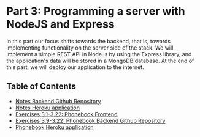 # Part 3: Programming a server with NodeJS and Express

In this part our focus shifts towards the backend, that is, towards implementing functionality on the server side of 
the stack. We will implement a simple REST API in Node.js by using the Express library, and the application's data will 
be stored in a MongoDB database. At the end of this part, we will deploy our application to the internet.

## Table of Contents
- [Notes Backend Github Repository](https://github.com/ArKane-6418/FSO-notes-backend)
- [Notes Heroku application](https://murmuring-woodland-35589.herokuapp.com/)
- [Exercises 3.1-3.22: Phonebook Frontend](https://github.com/ArKane-6418/Full-Stack-Open-2021/tree/main/part2/phonebook)
- [Exercises 3.9-3.22: Phonebook Backend Github Repository](https://github.com/ArKane-6418/FSO-part3-phonebook-backend)
- [Phonebook Heroku application](https://guarded-lake-17532.herokuapp.com/)